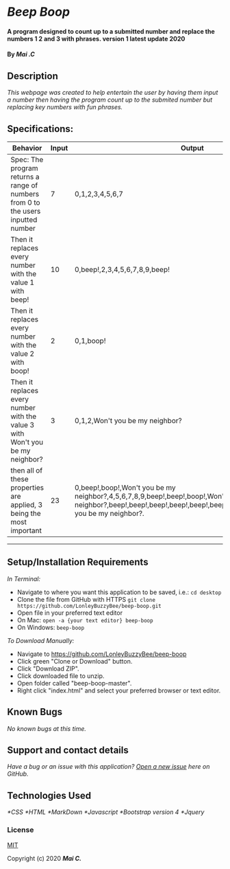 # _Beep Boop_

####  A program designed to count up to a submitted number and replace the numbers 1 2 and 3 with phrases. version 1 latest update 2020 

#### By _**Mai .C**_




## Description

_This webpage was created to help entertain the user by having them input a number then having the program count up to the submited number but replacing key numbers with fun phrases._

## Specifications:
| Behavior | Input | Output |
|---|---|---|
| Spec: The program returns a range of numbers from 0 to the users inputted number | 7 | 0,1,2,3,4,5,6,7 |
| Then it replaces every number with the value 1 with beep! | 10 | 0,beep!,2,3,4,5,6,7,8,9,beep!  |
| Then it replaces every number with the value 2 with boop!| 2 | 0,1,boop!|
|Then it replaces every number with the value 3 with Won't you be my neighbor?| 3 | 0,1,2,Won't you be my neighbor?
| then all of these properties are applied, 3 being the most important | 23  | 0,beep!,boop!,Won't you be my neighbor?,4,5,6,7,8,9,beep!,beep!,boop!,Won't you be my neighbor?,beep!,beep!,beep!,beep!,beep!,beep!,boop!,boop!,boop!,Won't you be my neighbor?.|
---

## Setup/Installation Requirements
_In Terminal:_

* Navigate to where you want this application to be saved, i.e.:
```cd desktop```
* Clone the file from GitHub with HTTPS
```git clone https://github.com/LonleyBuzzyBee/beep-boop.git```
* Open file in your preferred text editor
* On Mac: ```open -a {your text editor} beep-boop```
* On Windows: ```beep-boop```

_To Download Manually:_

* Navigate to https://github.com/LonleyBuzzyBee/beep-boop
* Click green "Clone or Download" button.
* Click "Download ZIP".
* Click downloaded file to unzip.
* Open folder called "beep-boop-master".
* Right click "index.html" and select your preferred browser or text editor.

## Known Bugs

_No known bugs at this time._

## Support and contact details

_Have a bug or an issue with this application? [Open a new issue](https://github.com/LonleyBuzzyBee/beep-boop/issues) here on GitHub._

## Technologies Used

_*CSS_
_*HTML_
_*MarkDown_
_*Javascript_
_*Bootstrap version 4_
_*Jquery_


### License

[MIT](https://choosealicense.com/licenses/mit/)

Copyright (c) 2020 **_Mai C._**